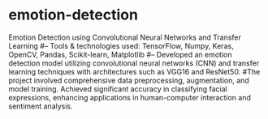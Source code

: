 # emotion-detection
Emotion Detection using Convolutional Neural Networks and Transfer Learning
#– Tools & technologies used: TensorFlow, Numpy, Keras, OpenCV, Pandas, Scikit-learn, Matplotlib
#– Developed an emotion detection model utilizing convolutional neural networks (CNN) and transfer learning techniques with architectures such as VGG16 and ResNet50. #The project involved comprehensive data preprocessing, augmentation, and model training. Achieved significant accuracy in classifying facial expressions, enhancing applications in human-computer interaction and sentiment analysis.
